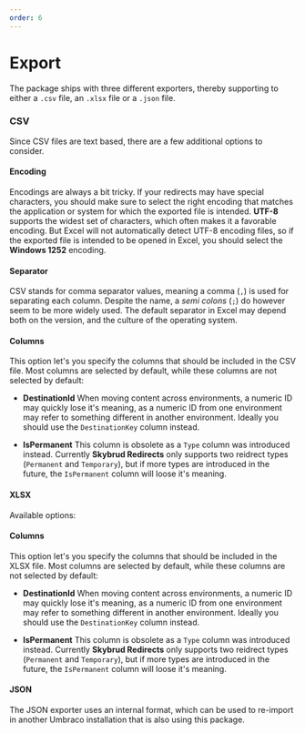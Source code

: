 ```yaml
---
order: 6
---
```


# Export

The package ships with three different exporters, thereby supporting to either a `.csv` file, an `.xlsx` file or a `.json` file.





### CSV

Since CSV files are text based, there are a few additional options to consider. 

#### Encoding

Encodings are always a bit tricky. If your redirects may have special characters, you should make sure to select the right encoding that matches the application or system for which the exported file is intended. **UTF-8** supports the widest set of characters, which often makes it a favorable encoding. But Excel will not automatically detect UTF-8 encoding files, so if the exported file is intended to be opened in Excel, you should select the **Windows 1252** encoding.

#### Separator

CSV stands for comma separator values, meaning a comma (`,`) is used for separating each column. Despite the name, a *semi colons* (`;`) do however seem to be more widely used. The default separator in Excel may depend both on the version, and the culture of the operating system.





#### Columns

This option let's you specify the columns that should be included in the CSV file. Most columns are selected by default, while these columns are not selected by default:

- **DestinationId**
When moving content across environments, a numeric ID may quickly lose it's meaning, as a numeric ID from one environment may refer to something different in another environment. Ideally you should use the `DestinationKey` column instead.

- **IsPermanent**
This column is obsolete as a `Type` column was introduced instead. Currently **Skybrud Redirects** only supports two reidrect types (`Permanent` and `Temporary`), but if more types are introduced in the future, the `IsPermanent` column will loose it's meaning.





#### XLSX

Available options:

#### Columns

This option let's you specify the columns that should be included in the XLSX file. Most columns are selected by default, while these columns are not selected by default:

- **DestinationId**
When moving content across environments, a numeric ID may quickly lose it's meaning, as a numeric ID from one environment may refer to something different in another environment. Ideally you should use the `DestinationKey` column instead.

- **IsPermanent**
This column is obsolete as a `Type` column was introduced instead. Currently **Skybrud Redirects** only supports two reidrect types (`Permanent` and `Temporary`), but if more types are introduced in the future, the `IsPermanent` column will loose it's meaning.




#### JSON

The JSON exporter uses an internal format, which can be used to re-import in another Umbraco installation that is also using this package.
